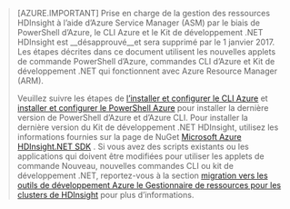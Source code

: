> [AZURE.IMPORTANT] Prise en charge de la gestion des ressources HDInsight à l’aide d’Azure Service Manager (ASM) par le biais de PowerShell d’Azure, le CLI Azure et le Kit de développement .NET HDInsight est __désapprouvé__et sera supprimé par le 1 janvier 2017. Les étapes décrites dans ce document utilisent les nouvelles applets de commande PowerShell d’Azure, commandes CLI d’Azure et Kit de développement .NET qui fonctionnent avec Azure Resource Manager (ARM).
>
> Veuillez suivre les étapes de [l’installer et configurer le CLI Azure](../articles/xplat-cli-install.md) et [installer et configurer le PowerShell Azure](../articles/powershell-install-configure.md) pour installer la dernière version de PowerShell d’Azure et d’Azure CLI. Pour installer la dernière version du Kit de développement .NET HDInsight, utilisez les informations fournies sur la page de NuGet [Microsoft Azure HDInsight.NET SDK](https://www.nuget.org/packages/Microsoft.WindowsAzure.Management.HDInsight/) . Si vous avez des scripts existants ou les applications qui doivent être modifiées pour utiliser les applets de commande Nouveau, nouvelles commandes CLI ou kit de développement .NET, reportez-vous à la section [migration vers les outils de développement Azure le Gestionnaire de ressources pour les clusters de HDInsight](../articles/hdinsight/hdinsight-hadoop-development-using-azure-resource-manager.md) pour plus d’informations.

